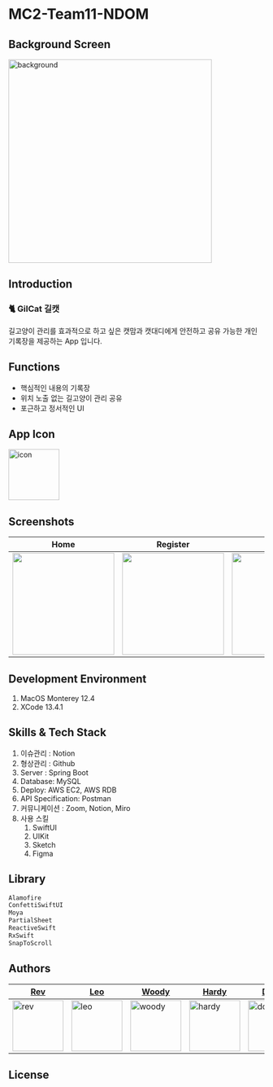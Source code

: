 # MC2-Team11-NDOM

## Background Screen
<img width="400" alt="background" src="https://user-images.githubusercontent.com/72330884/174948786-68fe428c-18a5-4e18-94bb-e64051ee47b4.png">

## Introduction
### 🐈 GilCat 길캣

길고양이 관리를 효과적으로 하고 싶은 캣맘과 캣대디에게 
안전하고 공유 가능한 개인 기록장을 제공하는 App 입니다.

## Functions
- 핵심적인 내용의 기록장
- 위치 노출 없는 길고양이 관리 공유
- 포근하고 정서적인 UI


## App Icon
<img width="100" alt="icon" src="https://user-images.githubusercontent.com/72330884/174949381-93e35de3-5487-4491-a5e7-d6c540865bc6.png">

## Screenshots
| Home                                                         | Register                                                     | Note                                                         |
| ------------------------------------------------------------ | ------------------------------------------------------------ | ------------------------------------------------------------ |
| <img width="200" src="https://user-images.githubusercontent.com/56102421/175455645-7c1bdfbc-b59a-45f4-896e-318c98aa304b.gif"> | <img width="200" src="https://user-images.githubusercontent.com/81131715/175040352-dbd93c0d-1e89-48f9-baaf-b65bd0bc4346.gif"> | <img width="200" src="https://user-images.githubusercontent.com/56102421/175456486-bcd18052-e816-4bb8-b4eb-249137313598.gif"> |




## Development Environment
1. MacOS Monterey 12.4
2. XCode 13.4.1

## Skills & Tech Stack
1. 이슈관리 : Notion
2. 형상관리 : Github
3. Server : Spring Boot
4. Database: MySQL
5. Deploy: AWS EC2, AWS RDB
6. API Specification: Postman
7. 커뮤니케이션 : Zoom, Notion, Miro
8. 사용 스킬
    1. SwiftUI
    2. UIKit
    3. Sketch
    4. Figma

## Library
```swift
Alamofire
ConfettiSwiftUI
Moya
PartialSheet
ReactiveSwift
RxSwift
SnapToScroll
```

## Authors
|[Rev](https://github.com/heokyeol)|[Leo](https://github.com/leobang17)|[Woody](https://github.com/wody-d)|[Hardy](https://github.com/Kim-Yeon-ho)|[Dophi](https://github.com/ddophi98)|[PicanPie](https://github.com/PecanPiePOS)|
|---|---|---|---|---|---|
|<img width="100" alt="rev" src="https://user-images.githubusercontent.com/72330884/174957400-fa11f68c-3b3c-49ed-8205-95387431433d.png">|<img width="100" alt="leo" src="https://user-images.githubusercontent.com/72330884/174957424-3c2eaabc-b2c7-4423-a866-cfc5287ebd26.png">|<img width="100" alt="woody" src="https://user-images.githubusercontent.com/72330884/174957432-2464b0b7-53bd-4de4-aa39-477ac0cda6ad.png">|<img width="100" alt="hardy" src="https://user-images.githubusercontent.com/72330884/174957454-c2f2e622-44fe-42f7-83ab-53d87cd5ceea.png">|<img width="100" alt="dophi" src="https://user-images.githubusercontent.com/72330884/174957461-711a94f5-b4c3-4a46-9e51-3585269dd716.png">|<img width="100" alt="pp" src="https://user-images.githubusercontent.com/72330884/174957474-009f848e-e1b8-4679-acdd-842d24cbf8a5.png">|

## License

